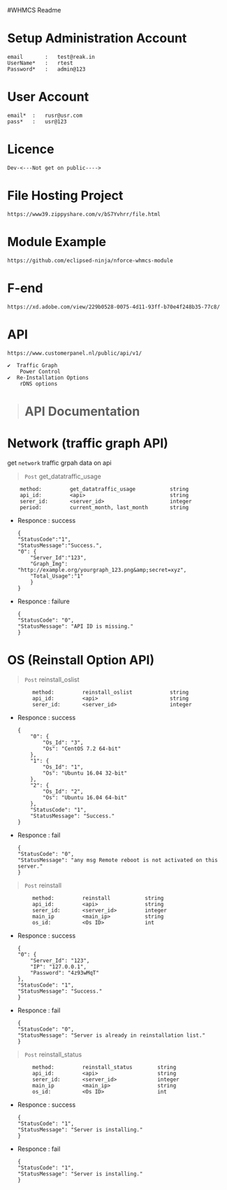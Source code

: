 #WHMCS Readme


Setup Administration Account
============================
	email		:	test@reak.in
	UserName*	:	rtest
	Password*	:	admin@123

User Account
============
	email*	:	rusr@usr.com
	pass*	:	usr@123	


Licence
=========
	Dev-<---Not get on public---->


File Hosting Project
====================
	https://www39.zippyshare.com/v/bS7Yvhrr/file.html


Module Example
==============
	https://github.com/eclipsed-ninja/nforce-whmcs-module
	

F-end
=================
	https://xd.adobe.com/view/229b0528-0075-4d11-93ff-b70e4f248b35-77c8/

API
=======
	https://www.customerpanel.nl/public/api/v1/

	✔️	Traffic Graph
		Power Control
	✔️	Re-Installation Options
		rDNS options



># API Documentation

Network (traffic graph API)
==================
get `network` traffic grpah data on api

> `Post` get_datatraffic_usage

 		method:			get_datatraffic_usage			string
 		api_id:			<api>							string
 		serer_id:		<server_id>						integer
 		period:			current_month, last_month		string
 
 * Responce : success
	```
	{
	"StatusCode":"1",
	"StatusMessage":"Success.",
	"0": {
		"Server_Id":"123",
		"Graph_Img": "http://example.org/yourgraph_123.png&amp;secret=xyz",
		"Total_Usage":"1"
		}
	}
	```
 * Responce : failure
	```
	{
	"StatusCode": "0",
	"StatusMessage": "API ID is missing."
	}
	```


OS (Reinstall Option API)
======================

> `Post` reinstall_oslist

			method:			reinstall_oslist			string
			api_id:			<api>						string
			serer_id:		<server_id>					integer
			
 * Responce : success
	```
	{
		"0": {
			"Os_Id": "3",
			"Os": "CentOS 7.2 64-bit"
		},
		"1": {
			"Os_Id": "1",
			"Os": "Ubuntu 16.04 32-bit"
		},
		"2": {
			"Os_Id": "2",
			"Os": "Ubuntu 16.04 64-bit"
		},
		"StatusCode": "1",
		"StatusMessage": "Success."
	}
	```
* Responce : fail
	```
	{
	"StatusCode": "0",
	"StatusMessage": "any msg Remote reboot is not activated on this server."
	}
	```


> `Post` reinstall

			method:			reinstall			string
			api_id:			<api>				string
			serer_id:		<server_id>			integer
			main_ip			<main_ip>			string
			os_id:			<Os ID>				int	
			
 * Responce : success
	```
	{
	"0": {
		"Server_Id": "123",
		"IP": "127.0.0.1",
		"Password": "4z93wMqT"
	},
	"StatusCode": "1",
	"StatusMessage": "Success."
	}
	```
* Responce : fail
	```
	{
	"StatusCode": "0",
	"StatusMessage": "Server is already in reinstallation list."
	}
	```

> `Post` reinstall_status

			method:			reinstall_status		string
			api_id:			<api>					string
			serer_id:		<server_id>				integer
			main_ip			<main_ip>				string
			os_id:			<Os ID>					int	
			
 * Responce : success
	```
	{
	"StatusCode": "1",
	"StatusMessage": "Server is installing."
	}
	```
* Responce : fail
	```
	{
	"StatusCode": "1",
	"StatusMessage": "Server is installing."
	}
	```

